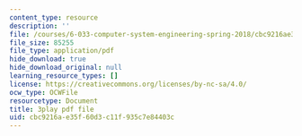 ```yaml
---
content_type: resource
description: ''
file: /courses/6-033-computer-system-engineering-spring-2018/cbc9216ae35f60d3c11f935c7e84403c_r2_-2KW76ec.pdf
file_size: 85255
file_type: application/pdf
hide_download: true
hide_download_original: null
learning_resource_types: []
license: https://creativecommons.org/licenses/by-nc-sa/4.0/
ocw_type: OCWFile
resourcetype: Document
title: 3play pdf file
uid: cbc9216a-e35f-60d3-c11f-935c7e84403c
---
```

